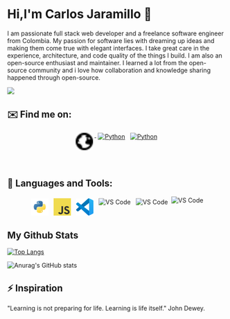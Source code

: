 # Hi,I'm Carlos Jaramillo 👋

I am passionate full stack web developer and a freelance software engineer from Colombia. My passion for software lies with dreaming up ideas and making them come true with elegant interfaces. I take great care in the experience, architecture, and code quality of the things I build. I am also an open-source enthusiast and maintainer. I learned a lot from the open-source community and i love how collaboration and knowledge sharing happened through open-source.

![](https://visitor-badge.laobi.icu/badge?page_id=carlosaj18.carlosaj18)

## ✉️ Find me on:

<p align="center">
 <a href="https://github.com/Carlosaj18" target="_blank" rel="noopener noreferrer"> <img src="https://raw.githubusercontent.com/iconic/open-iconic/master/svg/globe.svg" alt="Python" height="40" style="vertical-align:top; margin:4px"> </a>
 <a href="https://www.linkedin.com/in/carlos-jaramillo-full-stack-developer/" target="_blank" rel="noopener noreferrer"> <img src="https://cdn.jsdelivr.net/npm/simple-icons@v3/icons/linkedin.svg" alt="Python" height="40" style="vertical-align:top; margin:4px"></a>
 <a href="mailto:cjaramilloportilla@gmail.com"> <img src="https://cdn.jsdelivr.net/npm/simple-icons@v3/icons/gmail.svg" alt="Python" height="40" style="vertical-align:top; margin:4px"></a>
</p>

<br />

## 🧰 Languages and Tools:
<p align="center">
<img src="https://raw.githubusercontent.com/github/explore/80688e429a7d4ef2fca1e82350fe8e3517d3494d/topics/python/python.png" alt="Python" height="40" style="vertical-align:top; margin:4px">
<img src="https://raw.githubusercontent.com/github/explore/80688e429a7d4ef2fca1e82350fe8e3517d3494d/topics/javascript/javascript.png" alt="Javascript" height="40" style="vertical-align:top; margin:4px">
<img src="https://raw.githubusercontent.com/github/explore/80688e429a7d4ef2fca1e82350fe8e3517d3494d/topics/visual-studio-code/visual-studio-code.png" alt="VS Code" height="40" style="vertical-align:top; margin:4px">
<img src="https://user-images.githubusercontent.com/62365628/194739636-bede2b60-f3b1-4627-91a5-d7b0b1adaf67.png" alt="VS Code" height="40" style="vertical-align:top; margin:4px">
<img src="https://user-images.githubusercontent.com/62365628/194739647-783bd9b8-ff0b-40a8-b2ff-a871881b59cb.png" alt="VS Code" height="40" style="vertical-align:top; margin:4px">
 <img src="[https://user-images.githubusercontent.com/62365628/194739647-783bd9b8-ff0b-40a8-b2ff-a871881b59cb.png" alt="VS Code" height="40" style="vertical-align:top; margin:4px](https://user-images.githubusercontent.com/62365628/194739649-0e7cd471-f0d5-47a7-aff0-e88c1eca3ed7.png)">
</p>

## My Github Stats

[![Top Langs](https://github-readme-stats.vercel.app/api/top-langs/?username=carlosaj18&layout=compact&theme=radical)](https://github.com/anuraghazra/github-readme-stats)

![Anurag's GitHub stats](https://github-readme-stats.vercel.app/api?username=carlosaj18&show_icons=true&theme=transparent)

## ⚡ Inspiration
"Learning is not preparing for life. Learning is life itself." John Dewey.
